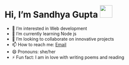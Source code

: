 # Hi, I’m Sandhya Gupta <img src="https://raw.githubusercontent.com/MartinHeinz/MartinHeinz/master/wave.gif" height=40px width=40px>

- 👀 I’m interested in Web development
- 🌱 I’m currently learning Node js
- 💞️ I’m looking to collaborate on innovative projects
- 📫 How to reach me: <a href="mailto:guptasandhya18072005@gmail.com">Email</a><br>
- 😄 Pronouns: she/her
- ⚡ Fun fact: I am in love with writing poems and reading

<!---
sandhya-og/sandhya-og is a ✨ special ✨ repository because its `README.md` (this file) appears on your GitHub profile.
You can click the Preview link to take a look at your changes.
--->
